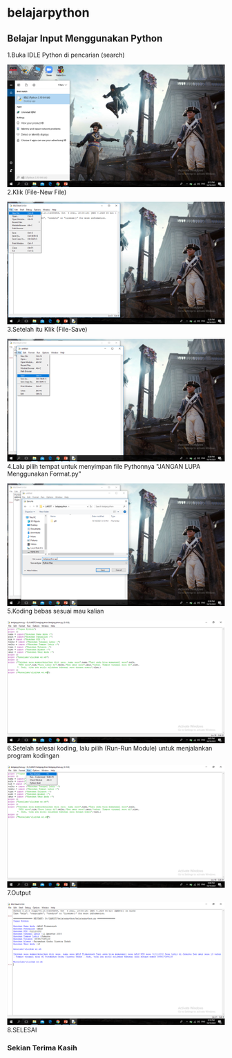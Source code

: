 # belajarpython
## Belajar Input Menggunakan Python

1.Buka IDLE Python di pencarian (search) <p>
![gambar 1](screenshot/python1.png)
2.Klik (File-New File) <p>
![gambar 2](screenshot/python2.png)
3.Setelah itu Klik (File-Save) <p>
![gambar 3](screenshot/python3.png)
4.Lalu pilih tempat untuk menyimpan file Pythonnya "JANGAN LUPA Menggunakan Format.py" <p>
![gambar 4](screenshot/python4.png)
5.Koding bebas sesuai mau kalian <p>
![gambar 5](screenshot/python5.png)
6.Setelah selesai koding, lalu pilih (Run-Run Module) untuk menjalankan program kodingan <p>
![gambar 6](screenshot/python6.png)
7.Output <p>
![gambar 7](screenshot/python7.png)
8.SELESAI <P>

### Sekian Terima Kasih